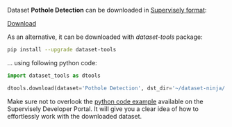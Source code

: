 Dataset **Pothole Detection** can be downloaded in [Supervisely format](https://developer.supervisely.com/api-references/supervisely-annotation-json-format):

 [Download](https://assets.supervisely.com/remote/eyJsaW5rIjogImZzOi8vYXNzZXRzLzI1NzBfUG90aG9sZSBEZXRlY3Rpb24vcG90aG9sZS1kZXRlY3Rpb24tRGF0YXNldE5pbmphLnRhciIsICJzaWciOiAiYVg3NFVvRkg5L21TOE94blFNYU5zQW03MVhibXNWRFAxOEpkUEFjbGxUdz0ifQ==)

As an alternative, it can be downloaded with *dataset-tools* package:
``` bash
pip install --upgrade dataset-tools
```

... using following python code:
``` python
import dataset_tools as dtools

dtools.download(dataset='Pothole Detection', dst_dir='~/dataset-ninja/')
```
Make sure not to overlook the [python code example](https://developer.supervisely.com/getting-started/python-sdk-tutorials/iterate-over-a-local-project) available on the Supervisely Developer Portal. It will give you a clear idea of how to effortlessly work with the downloaded dataset.

